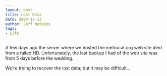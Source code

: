 ```yaml
---
layout: post
title: Lost Data
date: 2003-12-13
author: Jeff Watkins
tags:
- Life
---
```


<p>A few days ago the server where we hosted the metrocat.org web site
died from a failed HD. Unfortunately, the last backup I had of the web
site was from 5 days before the wedding.</p>
<p>We're trying to recover the lost data; but it may be difficult...</p>